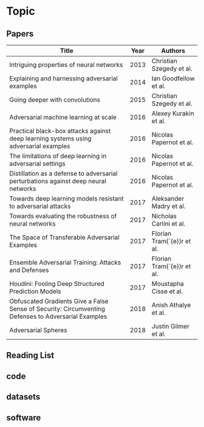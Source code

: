 # Topic

## Papers

| Title                                                        | Year | Authors                     |
| ------------------------------------------------------------ | ---- | --------------------------- |
| Intriguing properties of neural networks                     | 2013 | Christian Szegedy et al.    |
| Explaining and harnessing adversarial examples               | 2014 | Ian Goodfellow et al.       |
| Going deeper with convolutions                               | 2015 | Christian Szegedy et al.    |
| Adversarial machine learning at scale                        | 2016 | Alexey Kurakin et al.       |
| Practical black-box attacks against deep learning systems using adversarial examples | 2016 | Nicolas Papernot et al.     |
| The limitations of deep learning in adversarial settings     | 2016 | Nicolas Papernot et al.     |
| Distillation as a defense to adversarial perturbations against deep neural networks | 2016 | Nicolas Papernot et al.     |
| Towards deep learning models resistant to adversarial attacks | 2017 | Aleksander Madry et al.     |
| Towards evaluating the robustness of neural networks         | 2017 | Nicholas Carlini et al.     |
| The Space of Transferable Adversarial Examples               | 2017 | Florian Tram{\`{e}}r et al. |
| Ensemble Adversarial Training: Attacks and Defenses          | 2017 | Florian Tram{\`{e}}r et al. |
| Houdini: Fooling Deep Structured Prediction Models           | 2017 | Moustapha Cisse et al.      |
| Obfuscated Gradients Give a False Sense of Security: Circumventing Defenses to Adversarial Examples | 2018 | Anish Athalye et al.        |
| Adversarial Spheres                                          | 2018 | Justin Gilmer et al.        |

## Reading List

## code

## datasets

## software